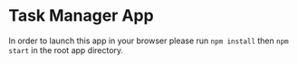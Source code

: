 # Task Manager App

In order to launch this app in your browser please run `npm install` then `npm start` in the root app directory.

